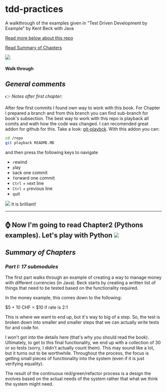 # tdd-practices

A walkthrough of the examples given in "Test Driven Development by Example" by Kent Beck with Java

[Read more below about this repo](#walk-through)

[Read Summary of Chapters](#summary-of-chapters)

![](http://bohdziewicz.com.pl/imagesForGit/letsPractice.jpg)

#### Walk through
## _General comments_
:point_right: _Notes after first chapter:_

After few first commits I found own way to work with this book. For Chapter I prepared a branch and from this branch you can find sub-branch for book's subsection.
The best way to work with this repo is playback all comits and wath how the code was changed. 
I can recomended great addon for github for this. Take a look: [git-playbck](https://github.com/jianli/git-playback).
With this addon you can:
```sh
cd /repo
git playback README.MD
```
and then press the following keys to navigate
* `r`ewind
* `p`lay
* `b`ack one commit
* `f`orward one commit
* `Ctrl` + `n`ext line
* `Ctrl` + `p`revious line
* `q`uit

![](https://camo.githubusercontent.com/beb4508dda753808ac73690c05f1c876ead91fcbbb43cafa0e3364f34a83c65b/68747470733a2f2f7261772e6769746875622e636f6d2f6a69616e6c692f6769742d706c61796261636b2f6d61737465722f616e696d6174696f6e2e676966)
It is brilliant!

----
:watch: Now I'm going to read Chapter2 (Pythons examples). Let's play with Python ![](http://bohdziewicz.com.pl/imagesForGit/python_icon.png)
----


## *Summary of Chapters*
### _Part I: 17 submodules_
The first part walks through an example of creating a way to manage money with different currencies (in Java).  Beck starts by creating a written list of things that need to be tested based on the functionality required.

In the money example, this comes down to the following:

$5 + 10 CHF = $10 if rate is 2:1

This is where we want to end up, but it's way to big of a step.  So, the test is broken down into smaller and smaller steps that we can actually write tests for and code for.

I won't got into the details here (that's why you should read the book).  Ultimately, to get to this final functionality, we end up with a collection of 30 or so tests (sorry, I didn't actually count them).  This may sound like a lot, but it turns out to be worthwhile.  Throughout the process, the focus is getting small pieces of functionality into the system (even if it is just verifying equality).

The result of the continuous red/green/refactor process is a design the evolves based on the actual needs of the system rather that what we think the system might need.


